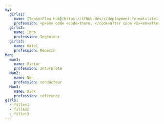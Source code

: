 ```yaml
---
my:
  girls1:
    name: [TensorFlow Hub](https://tfhub.dev/s?deployment-format=lite)
    profession: <p>See code <code>there, </code>after code <b><em>after </em3></b2></p>
  girls2:
    name: Inna
    profession: Ingénieur
  girls3:
    name: Kate1
    profession: Médecin
Man:
  man1:
    name: Victor
    profession: Interprète
  Man2:
    name: Non
    profession: conducteur
  Man3:
    name: Dick
    profession: référence
girls:
  - filles1
  - filles2
  - filles3
---
```

